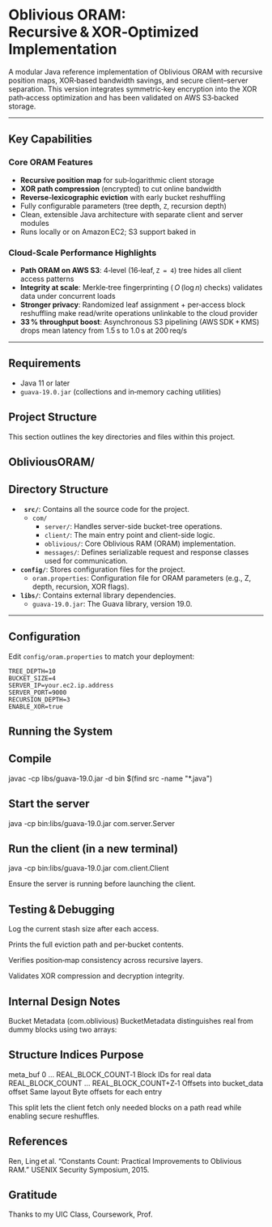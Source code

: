 # Oblivious ORAM: Recursive & XOR‑Optimized Implementation

A modular Java reference implementation of Oblivious ORAM with recursive position maps, XOR‑based bandwidth savings, and secure client–server separation. This version integrates symmetric‑key encryption into the XOR path‑access optimization and has been validated on AWS S3‑backed storage.

---

## Key Capabilities

### Core ORAM Features

- **Recursive position map** for sub‑logarithmic client storage
- **XOR path compression** (encrypted) to cut online bandwidth
- **Reverse‑lexicographic eviction** with early bucket reshuffling
- Fully configurable parameters (tree depth, `Z`, recursion depth)
- Clean, extensible Java architecture with separate client and server modules
- Runs locally or on Amazon EC2; S3 support baked in

### Cloud‑Scale Performance Highlights

- **Path ORAM on AWS S3**: 4‑level (16‑leaf, `Z = 4`) tree hides all client access patterns
- **Integrity at scale**: Merkle‑tree fingerprinting ( *O* (log *n*) checks) validates data under concurrent loads
- **Stronger privacy**: Randomized leaf assignment + per‑access block reshuffling make read/write operations unlinkable to the cloud provider
- **33 % throughput boost**: Asynchronous S3 pipelining (AWS SDK + KMS) drops mean latency from 1.5 s to 1.0 s at 200 req/s

---

## Requirements

- Java 11 or later
- `guava-19.0.jar` (collections and in‑memory caching utilities)

## Project Structure
This section outlines the key directories and files within this project.

## ObliviousORAM/

## Directory Structure

* **` src/`**: Contains all the source code for the project.
    * `com/`
        * `server/`: Handles server-side bucket-tree operations.
        * `client/`: The main entry point and client-side logic.
        * `oblivious/`: Core Oblivious RAM (ORAM) implementation.
        * `messages/`: Defines serializable request and response classes used for communication.
* **`config/`**: Stores configuration files for the project.
    * `oram.properties`: Configuration file for ORAM parameters (e.g., Z, depth, recursion, XOR flags).
* **`libs/`**: Contains external library dependencies.
    * `guava-19.0.jar`: The Guava library, version 19.0.
---

## Configuration

Edit `config/oram.properties` to match your deployment:

```properties
TREE_DEPTH=10
BUCKET_SIZE=4
SERVER_IP=your.ec2.ip.address
SERVER_PORT=9000
RECURSION_DEPTH=3
ENABLE_XOR=true
```

## Running the System

## Compile

javac -cp libs/guava-19.0.jar -d bin $(find src -name "\*.java")

## Start the server

java -cp bin:libs/guava-19.0.jar com.server.Server

## Run the client (in a new terminal)

java -cp bin:libs/guava-19.0.jar com.client.Client

Ensure the server is running before launching the client.

## Testing & Debugging

Log the current stash size after each access.

Prints the full eviction path and per‑bucket contents.

Verifies position‑map consistency across recursive layers.

Validates XOR compression and decryption integrity.

## Internal Design Notes

Bucket Metadata (com.oblivious)
BucketMetadata distinguishes real from dummy blocks using two arrays:

## Structure Indices Purpose

meta_buf 0 … REAL_BLOCK_COUNT‑1 Block IDs for real data
REAL_BLOCK_COUNT … REAL_BLOCK_COUNT+Z‑1 Offsets into bucket_data
offset Same layout Byte offsets for each entry

This split lets the client fetch only needed blocks on a path read while enabling secure reshuffles.

## References

Ren, Ling et al. “Constants Count: Practical Improvements to Oblivious RAM.” USENIX Security Symposium, 2015.

## Gratitude

Thanks to my UIC Class, Coursework, Prof.
